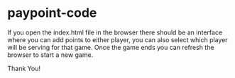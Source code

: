 # paypoint-code

If you open the index.html file in the browser there should be an interface where you can add points to either player, you can also select which player will be serving for that game.
Once the game ends you can refresh the browser to start a new game.

Thank You!
